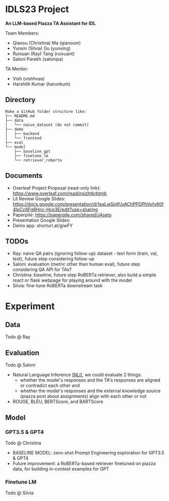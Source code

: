 # IDLS23 Project

**An LLM-based Piazza TA Assistant for IDL**

Team Members: 
* Qianou (Christina) Ma (qianoum)
* Yunxin (Silvia) Gu (yunxing)
* Ruixuan (Ray) Tang (ruixuant)
* Saloni Parekh (salonipa)

TA Mentor:
* Vish (vishhvas)
* Harshith Kumar (harunkum)

## Directory
```
Make a GitHub folder structure like:
├── README.md
├── data
│   └── naive_dataset (do not commit)
├── demo
│   ├── backend
│   └── frontend
├── eval
└── model
    ├── baseline_gpt
    ├── finetune_lm
    └── retriever_roberta
```

## Documents 
- Overleaf Project Proposal (read-only link): https://www.overleaf.com/read/nxjzhtkrbtmb
- Lit Review Google Slides: https://docs.google.com/presentation/d/1eaLwSjnPJyAChPPDPhVofv60f4IpCc6Fg6Hnc-Hce3E/edit?usp=sharing
- Paperpile: https://paperpile.com/shared/J4seto
- Presentation Google Slides: 
- Demo app: shorturl.at/giwFY 

## TODOs
* Ray: naive QA pairs (ignoring follow-up) dataset - text form (train, val, test), future step considering follow-up
* Saloni: evaluation (metric other than human eval), future step considering QA API for TAs?
* Christina: baseline, future step RoBERTa retriever, also build a simple react or flask webpage for playing around with the model
* Silvia: fine-tune RoBERTa downstream task

# Experiment

## Data
Todo @ Ray


## Evaluation
Todo @ Saloni
* Natural Language Inference [(NLI)](https://towardsdatascience.com/natural-language-inference-an-overview-57c0eecf6517), we could evaluate 2 things: 
  * whether the model's responses and the TA's responses are aligned or contradict each other and 
  * whether the model's responses and the external knowledge source (piazza post about assignments) align with each other or not
* ROUGE, BLEU, BERTScore, and BARTScore


## Model 

### GPT3.5 & GPT4
Todo @ Christina
* BASELINE MODEL: zero-shot Prompt Engineering exploration for GPT3.5 & GPT4
* Future improvement: a RoBERTa-based retriever finetuned on piazza data, for building in-context examples for GPT

### Finetune LM
Todo @ Silvia